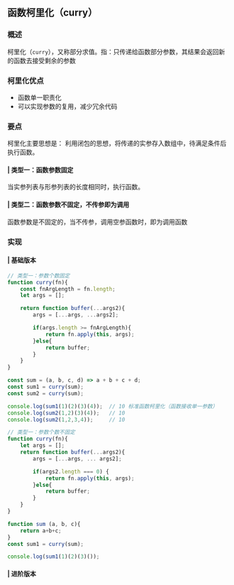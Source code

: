 ## 函数柯里化（curry）
### 概述
柯里化（`curry`），又称部分求值。指：只传递给函数部分参数，其结果会返回新的函数去接受剩余的参数

### 柯里化优点
- 函数单一职责化
- 可以实现参数的复用，减少冗余代码
### 要点
柯里化主要思想是： 利用闭包的思想，将传递的实参存入数组中，待满足条件后执行函数。
#### | 类型一：函数参数固定
当实参列表与形参列表的长度相同时，执行函数。
#### | 类型二：函数参数不固定，不传参即为调用
函数参数是不固定的，当不传参，调用空参函数时，即为调用函数

### 实现
#### | 基础版本
```js
// 类型一：参数个数固定
function curry(fn){
    const fnArgLength = fn.length;
    let args = [];

    return function buffer(...args2){
        args = [...args, ...args2];

        if(args.length >= fnArgLength){
            return fn.apply(this, args);
        }else{
            return buffer;
        }
    }
}

const sum = (a, b, c, d) => a + b + c + d;
const sum1 = curry(sum);
const sum2 = curry(sum);

console.log(sum1(1)(2)(3)(4));  // 10 标准函数柯里化（函数接收单一参数）
console.log(sum2(1,2)(3)(4));   // 10
console.log(sum2(1,2,3,4));     // 10
```

```js
// 类型一：参数个数不固定
function curry(fn){
    let args = [];
    return function buffer(...args2){
        args = [...args, ... args2];

        if(args2.length === 0) {
            return fn.apply(this, args);
        }else{
            return buffer;
        }
    }
}

function sum (a, b, c){
    return a+b+c;
}
const sum1 = curry(sum);

console.log(sum1(1)(2)(3)());
```
#### | 进阶版本

